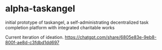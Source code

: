 # alpha-taskangel
initial prototype of taskangel, a self-administrating decentralized task completion platform with integrated charitable works

Current iteration of ideation. 
https://chatgpt.com/share/6805e83e-9eb8-800f-ae8d-c3fdbd1dd697

